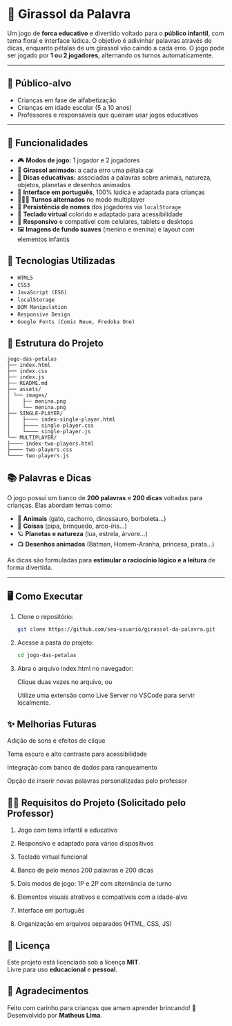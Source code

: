# 🌻 Girassol da Palavra

Um jogo de **forca educativo** e divertido voltado para o **público infantil**, com tema floral e interface lúdica. O objetivo é adivinhar palavras através de dicas, enquanto pétalas de um girassol vão caindo a cada erro. O jogo pode ser jogado por **1 ou 2 jogadores**, alternando os turnos automaticamente.

---

## 🧒 Público-alvo

- Crianças em fase de alfabetização  
- Crianças em idade escolar (5 a 10 anos)  
- Professores e responsáveis que queiram usar jogos educativos  

---

## 🧩 Funcionalidades

- 🎮 **Modos de jogo:** 1 jogador e 2 jogadores  
- 🌻 **Girassol animado:** a cada erro uma pétala cai  
- 🧠 **Dicas educativas:** associadas a palavras sobre animais, natureza, objetos, planetas e desenhos animados  
- 💬 **Interface em português**, 100% lúdica e adaptada para crianças  
- 🧑‍🤝‍🧑 **Turnos alternados** no modo multiplayer  
- 🧠 **Persistência de nomes** dos jogadores via `localStorage`  
- 🔡 **Teclado virtual** colorido e adaptado para acessibilidade  
- 📱 **Responsivo** e compatível com celulares, tablets e desktops  
- 🖼️ **Imagens de fundo suaves** (menino e menina) e layout com elementos infantis  


## 🧾 Tecnologias Utilizadas

- `HTML5`  
- `CSS3`  
- `JavaScript (ES6)`  
- `localStorage`  
- `DOM Manipulation`  
- `Responsive Design`  
- `Google Fonts (Comic Neue, Fredoka One)`  

## 📂 Estrutura do Projeto
```
jogo-das-petalas
├── index.html
├── index.css
├── index.js
├── README.md
├── assets/
│ └── images/
│    ├── menino.png
│    └── menina.png
├── SINGLE-PLAYER/
│    ├──── index-single-player.html
│    ├──── single-player.css
│    └──── single-player.js
└── MULTIPLAYER/
├──── index-two-players.html
├──── two-players.css
└──── two-players.js
```

## 📚 Palavras e Dicas

O jogo possui um banco de **200 palavras** e **200 dicas** voltadas para crianças. Elas abordam temas como:

- 🐾 **Animais** (gato, cachorro, dinossauro, borboleta…)  
- 🎨 **Coisas** (pipa, brinquedo, arco-íris…)  
- 🪐 **Planetas e natureza** (lua, estrela, árvore…)  
- 📺 **Desenhos animados** (Batman, Homem-Aranha, princesa, pirata…)  

As dicas são formuladas para **estimular o raciocínio lógico e a leitura** de forma divertida.

---

## 🖥️ Como Executar

1. Clone o repositório:  
   ```bash
   git clone https://github.com/seu-usuario/girassol-da-palavra.git

2. Acesse a pasta do projeto:
    ```bash
    cd jogo-das-petalas

3. Abra o arquivo index.html no navegador:

    Clique duas vezes no arquivo, ou

    Utilize uma extensão como Live Server no VSCode para servir localmente.


## ✨ Melhorias Futuras
Adição de sons e efeitos de clique

Tema escuro e alto contraste para acessibilidade

Integração com banco de dados para ranqueamento

Opção de inserir novas palavras personalizadas pelo professor

## 👩‍🏫 Requisitos do Projeto (Solicitado pelo Professor)
 1. Jogo com tema infantil e educativo

 2. Responsivo e adaptado para vários dispositivos

 3. Teclado virtual funcional

 4. Banco de pelo menos 200 palavras e 200 dicas

 5. Dois modos de jogo: 1P e 2P com alternância de turno

 6. Elementos visuais atrativos e compatíveis com a idade-alvo

 7. Interface em português

 8. Organização em arquivos separados (HTML, CSS, JS)


## 📄 Licença

Este projeto está licenciado sob a licença **MIT**.  
Livre para uso **educacional** e **pessoal**.


## 🙌 Agradecimentos

Feito com carinho para crianças que amam aprender brincando! 🌼  
Desenvolvido por **Matheus Lima**.




